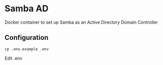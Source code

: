 # Samba AD

Docker container to set up Samba as an Active Directory Domain Controller

## Configuration

```cp .env.example .env```

Edit .env